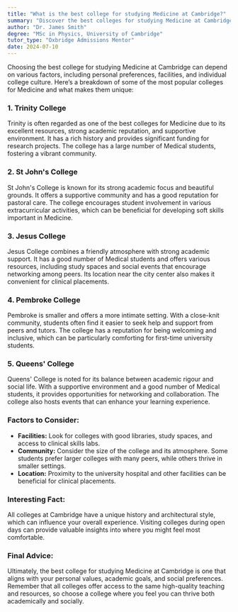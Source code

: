 ```yaml
---
title: "What is the best college for studying Medicine at Cambridge?"
summary: "Discover the best colleges for studying Medicine at Cambridge, including Trinity, St John's, and Jesus, focusing on resources, community, and support."
author: "Dr. James Smith"
degree: "MSc in Physics, University of Cambridge"
tutor_type: "Oxbridge Admissions Mentor"
date: 2024-07-10
---
```


Choosing the best college for studying Medicine at Cambridge can depend on various factors, including personal preferences, facilities, and individual college culture. Here’s a breakdown of some of the most popular colleges for Medicine and what makes them unique:

### 1. **Trinity College**
Trinity is often regarded as one of the best colleges for Medicine due to its excellent resources, strong academic reputation, and supportive environment. It has a rich history and provides significant funding for research projects. The college has a large number of Medical students, fostering a vibrant community.

### 2. **St John's College**
St John's College is known for its strong academic focus and beautiful grounds. It offers a supportive community and has a good reputation for pastoral care. The college encourages student involvement in various extracurricular activities, which can be beneficial for developing soft skills important in Medicine.

### 3. **Jesus College**
Jesus College combines a friendly atmosphere with strong academic support. It has a good number of Medical students and offers various resources, including study spaces and social events that encourage networking among peers. Its location near the city center also makes it convenient for clinical placements.

### 4. **Pembroke College**
Pembroke is smaller and offers a more intimate setting. With a close-knit community, students often find it easier to seek help and support from peers and tutors. The college has a reputation for being welcoming and inclusive, which can be particularly comforting for first-time university students.

### 5. **Queens' College**
Queens' College is noted for its balance between academic rigour and social life. With a supportive environment and a good number of Medical students, it provides opportunities for networking and collaboration. The college also hosts events that can enhance your learning experience.

### Factors to Consider:
- **Facilities:** Look for colleges with good libraries, study spaces, and access to clinical skills labs.
- **Community:** Consider the size of the college and its atmosphere. Some students prefer larger colleges with many peers, while others thrive in smaller settings.
- **Location:** Proximity to the university hospital and other facilities can be beneficial for clinical placements.

### Interesting Fact:
All colleges at Cambridge have a unique history and architectural style, which can influence your overall experience. Visiting colleges during open days can provide valuable insights into where you might feel most comfortable.

### Final Advice:
Ultimately, the best college for studying Medicine at Cambridge is one that aligns with your personal values, academic goals, and social preferences. Remember that all colleges offer access to the same high-quality teaching and resources, so choose a college where you feel you can thrive both academically and socially.
    